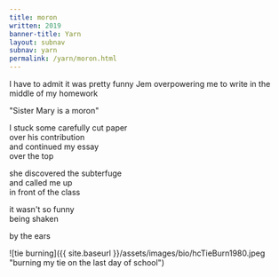 ```yaml
---
title: moron
written: 2019
banner-title: Yarn
layout: subnav
subnav: yarn
permalink: /yarn/moron.html
---
```


<div class="poem">
I have to admit  
it was pretty funny  
Jem overpowering me  
to write in the middle  
of my homework  


"Sister Mary is a moron"  


I stuck some carefully cut paper  
over his contribution  
and continued my essay  
over the top  


she discovered the subterfuge  
and called me up  
in front of the class  


it wasn't so funny  
being shaken  


by the ears
</div>

![tie burning]({{ site.baseurl }}/assets/images/bio/hcTieBurn1980.jpeg "burning my tie on the last day of school")

